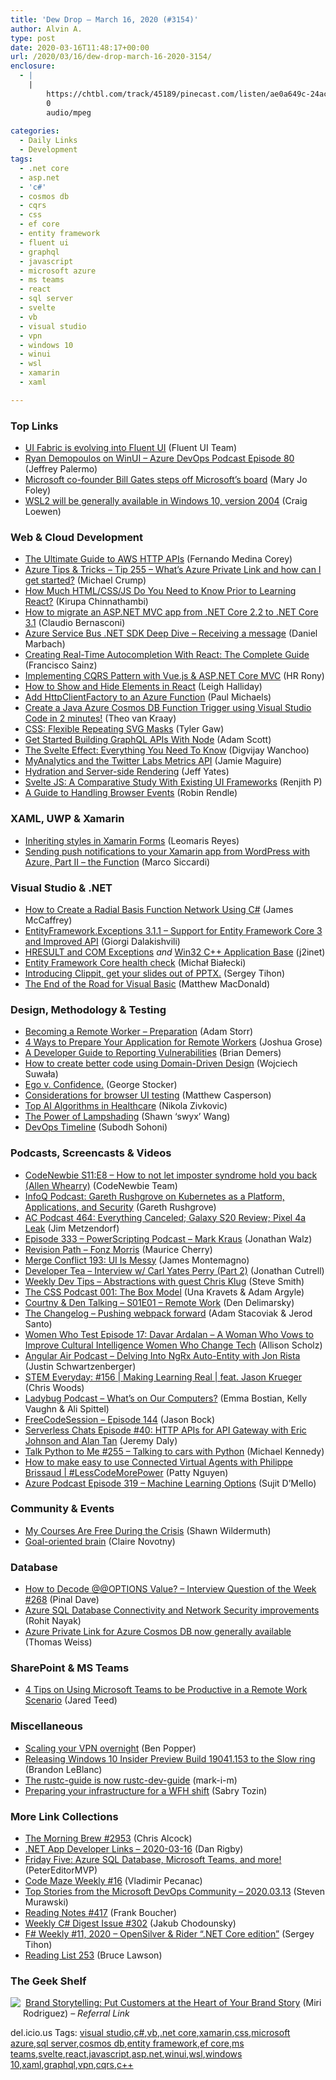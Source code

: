 ```yaml
---
title: 'Dew Drop – March 16, 2020 (#3154)'
author: Alvin A.
type: post
date: 2020-03-16T11:48:17+00:00
url: /2020/03/16/dew-drop-march-16-2020-3154/
enclosure:
  - |
    |
        https://chtbl.com/track/45189/pinecast.com/listen/ae0a649c-24ac-4b62-9106-abb170b6129a.mp3?source=rss&ext=asset.mp3
        0
        audio/mpeg
        
categories:
  - Daily Links
  - Development
tags:
  - .net core
  - asp.net
  - 'c#'
  - cosmos db
  - cqrs
  - css
  - ef core
  - entity framework
  - fluent ui
  - graphql
  - javascript
  - microsoft azure
  - ms teams
  - react
  - sql server
  - svelte
  - vb
  - visual studio
  - vpn
  - windows 10
  - winui
  - wsl
  - xamarin
  - xaml

---
```

### <a name="top"></a>Top Links

  * <a href="https://developer.microsoft.com/en-us/microsoft-365/blogs/ui-fabric-is-evolving-into-fluent-ui/" target="_blank" rel="noopener noreferrer">UI Fabric is evolving into Fluent UI</a> (Fluent UI Team)
  * <a href="http://azuredevopspodcast.clear-measure.com/ryan-demopoulos-on-winui-episode-80" target="_blank" rel="noopener noreferrer">Ryan Demopoulos on WinUI &#8211; Azure DevOps Podcast Episode 80</a> (Jeffrey Palermo)
  * <a href="https://www.zdnet.com/article/microsoft-co-founder-bill-gates-steps-off-microsofts-board/#ftag=RSSbaffb68" target="_blank" rel="noopener noreferrer">Microsoft co-founder Bill Gates steps off Microsoft&#8217;s board</a> (Mary Jo Foley)
  * <a href="https://devblogs.microsoft.com/commandline/wsl2-will-be-generally-available-in-windows-10-version-2004/" target="_blank" rel="noopener noreferrer">WSL2 will be generally available in Windows 10, version 2004</a> (Craig Loewen)



### <a name="web"></a>Web & Cloud Development

  * <a href="https://serverless.com/blog/ultimte-guide-aws-http-apis/" target="_blank" rel="noopener noreferrer">The Ultimate Guide to AWS HTTP APIs</a> (Fernando Medina Corey)
  * <a href="https://microsoft.github.io/AzureTipsAndTricks/blog/tip255.html" target="_blank" rel="noopener noreferrer">Azure Tips & Tricks &#8211; Tip 255 &#8211; What&#8217;s Azure Private Link and how can I get started?</a> (Michael Crump)
  * <a href="https://www.kirupa.com/react/how_much_to_know_prior_learning_react.htm" target="_blank" rel="noopener noreferrer">How Much HTML/CSS/JS Do You Need to Know Prior to Learning React?</a> (Kirupa Chinnathambi)
  * <a href="https://www.claudiobernasconi.ch/2020/03/14/how-to-migrate-an-asp-net-mvc-app-from-dotnet-core-2-2-to-dotnet-core-3-1/" target="_blank" rel="noopener noreferrer">How to migrate an ASP.NET MVC app from .NET Core 2.2 to .NET Core 3.1</a> (Claudio Bernasconi)
  * <a href="https://www.planetgeek.ch/2020/03/13/azure-service-bus-net-sdk-deep-dive-receiving-a-message/" target="_blank" rel="noopener noreferrer">Azure Service Bus .NET SDK Deep Dive – Receiving a message</a> (Daniel Marbach)
  * <a href="https://medium.com/swlh/creating-real-time-autocompletion-with-react-the-complete-guide-39a3bee7e38c?source=rss----f5af2b715248---4" target="_blank" rel="noopener noreferrer">Creating Real-Time Autocompletion With React: The Complete Guide</a> (Francisco Sainz)
  * <a href="https://www.codeproject.com/Articles/5262285/Implementing-CQRS-Pattern-with-Vue-js-ASP-NET-Core" target="_blank" rel="noopener noreferrer">Implementing CQRS Pattern with Vue.js & ASP.NET Core MVC</a> (HR Rony)
  * <a href="https://www.telerik.com/blogs/how-to-show-and-hide-elements-in-react" target="_blank" rel="noopener noreferrer">How to Show and Hide Elements in React</a> (Leigh Halliday)
  * <a href="https://www.pmichaels.net/2020/03/14/add-httpclientfactory-to-an-azure-function/?utm_source=rss&utm_medium=rss&utm_campaign=add-httpclientfactory-to-an-azure-function" target="_blank" rel="noopener noreferrer">Add HttpClientFactory to an Azure Function</a> (Paul Michaels)
  * <a href="https://devblogs.microsoft.com/cosmosdb/create-a-java-azure-cosmos-db-function-trigger-using-visual-studio-code-in-2-minutes/" target="_blank" rel="noopener noreferrer">Create a Java Azure Cosmos DB Function Trigger using Visual Studio Code in 2 minutes!</a> (Theo van Kraay)
  * <a href="https://tylergaw.com/articles/css-repeating-svg-masks" target="_blank" rel="noopener noreferrer">CSS: Flexible Repeating SVG Masks</a> (Tyler Gaw)
  * <a href="https://css-tricks.com/get-started-building-graphql-apis-with-node/" target="_blank" rel="noopener noreferrer">Get Started Building GraphQL APIs With Node</a> (Adam Scott)
  * <a href="https://hackernoon.com/the-svelte-effect-everything-you-need-to-know-sj6t32jo?source=rss" target="_blank" rel="noopener noreferrer">The Svelte Effect: Everything You Need To Know</a> (Digvijay Wanchoo)
  * <a href="http://www.jamiemaguire.net/index.php/2020/03/14/myanalytics-and-the-twitter-labs-metrics-api/" target="_blank" rel="noopener noreferrer">MyAnalytics and the Twitter Labs Metrics API</a> (Jamie Maguire)
  *  <a href="http://feedproxy.google.com/~r/SomewhatAbstract/~3/bbTqJRN_bxw/" target="_blank" rel="noopener noreferrer">Hydration and Server-side Rendering</a> (Jeff Yates)
  * <a href="https://medium.com/swlh/svelte-js-a-comparative-study-with-existing-ui-frameworks-6439c418c306?source=rss----f5af2b715248---4" target="_blank" rel="noopener noreferrer">Svelte JS: A Comparative Study With Existing UI Frameworks</a> (Renjith P)
  * <a href="https://sarahchima.com/blog/event-handlers/" target="_blank" rel="noopener noreferrer">A Guide to Handling Browser Events</a> (Robin Rendle)



### <a name="silverlight"></a>XAML, UWP & Xamarin

  * <a href="https://askxammy.com/inheriting-styles-in-xamarin-forms/" target="_blank" rel="noopener noreferrer">Inheriting styles in Xamarin Forms</a> (Leomaris Reyes)
  * <a href="https://msicc.net/sending-push-notifications-to-your-xamarin-app-from-wordpress-with-azure-part-ii-the-function/" target="_blank" rel="noopener noreferrer">Sending push notifications to your Xamarin app from WordPress with Azure, Part II – the Function</a> (Marco Siccardi)



### <a name="dotnet"></a>Visual Studio & .NET

  * <a href="https://visualstudiomagazine.com/articles/2020/03/12/create-radial-basis-function.aspx" target="_blank" rel="noopener noreferrer">How to Create a Radial Basis Function Network Using C#</a> (James McCaffrey)
  * <a href="http://feedproxy.google.com/~r/AboutMyCode/~3/HyJQyc8UOec/" target="_blank" rel="noopener noreferrer">EntityFramework.Exceptions 3.1.1 &#8211; Support for Entity Framework Core 3 and Improved API</a> (Giorgi Dalakishvili)
  * <a href="https://j2inet.blog/2020/03/14/hresult-and-com-exceptions/" target="_blank" rel="noopener noreferrer">HRESULT and COM Exceptions</a> _and_ <a href="https://j2inet.blog/2020/03/14/win32-c-application-base/" target="_blank" rel="noopener noreferrer">Win32 C++ Application Base</a> (j2inet)
  * <a href="http://www.michalbialecki.com/2020/03/13/entity-framework-core-health-check/" target="_blank" rel="noopener noreferrer">Entity Framework Core health check</a> (Michał Białecki)
  * <a href="https://sergeytihon.com/2020/03/15/introducing-clippit/" target="_blank" rel="noopener noreferrer">Introducing Clippit, get your slides out of PPTX.</a> (Sergey Tihon)
  * <a href="https://medium.com/young-coder/the-end-of-the-road-for-visual-basic-2fda0102f5da?source=rss----d3d5cbdde463---4" target="_blank" rel="noopener noreferrer">The End of the Road for Visual Basic</a> (Matthew MacDonald)



### <a name="design"></a>Design, Methodology & Testing

  * <a href="http://feedproxy.google.com/~r/WestDiscGolf/~3/QZUiQXT996o/becoming-a-remote-worker-preparation" target="_blank" rel="noopener noreferrer">Becoming a Remote Worker &#8211; Preparation</a> (Adam Storr)
  * <a href="https://www.splunk.com/en_us/blog/tips-and-tricks/4-ways-to-prepare-your-application-for-remote-workers.html" target="_blank" rel="noopener noreferrer">4 Ways to Prepare Your Application for Remote Workers</a> (Joshua Grose)
  * <a href="https://developer.okta.com/blog/2020/03/13/developers-guide-on-reporting-vulnerabilities" target="_blank" rel="noopener noreferrer">A Developer Guide to Reporting Vulnerabilities</a> (Brian Demers)
  * <a href="https://altkomsoftware.pl/en/blog/create-better-code-using-domain-driven-design/" target="_blank" rel="noopener noreferrer">How to create better code using Domain-Driven Design</a> (Wojciech Suwała)
  * <a href="https://georgestocker.com/2020/03/13/ego-v-confidence/?utm_source=rss&utm_medium=rss&utm_campaign=ego-v-confidence" target="_blank" rel="noopener noreferrer">Ego v. Confidence.</a> (George Stocker)
  * <a href="http://feedproxy.google.com/~r/OctopusDeploy/~3/xGErDy2Ww_k/ui-testing-considerations" target="_blank" rel="noopener noreferrer">Considerations for browser UI testing</a> (Matthew Casperson)
  * <a href="https://rubikscode.net/2020/03/16/top-ai-algorithms-in-healthcare/" target="_blank" rel="noopener noreferrer">Top AI Algorithms in Healthcare</a> (Nikola Zivkovic)
  * <a href="https://dev.to/swyx/the-power-of-lampshading-2dk7" target="_blank" rel="noopener noreferrer">The Power of Lampshading</a> (Shawn &#8216;swyx&#8217; Wang)
  * <a href="http://feedproxy.google.com/~r/netCurryRecentArticles/~3/FDW99M4Cul0/ShowArticle.aspx" target="_blank" rel="noopener noreferrer">DevOps Timeline</a> (Subodh Sohoni)



### <a name="podcasts"></a>Podcasts, Screencasts & Videos

  * <a href="https://www.codenewbie.org/podcast/how-to-not-let-imposter-syndrome-hold-you-back" target="_blank" rel="noopener noreferrer">CodeNewbie S11:E8 &#8211; How to not let imposter syndrome hold you back (Allen Whearry)</a> (CodeNewbie Team)
  * <a href="https://www.infoq.com/podcasts/kubernetes-applications-security/?utm_campaign=infoq_content&utm_source=infoq&utm_medium=feed&utm_term=global" target="_blank" rel="noopener noreferrer">InfoQ Podcast: Gareth Rushgrove on Kubernetes as a Platform, Applications, and Security</a> (Gareth Rushgrove)
  * <a href="http://feedproxy.google.com/~r/androidcentral/~3/Qnh-AtiUh9s/ac-podcast-464-everything-canceled-galaxy-s20-review-pixel-4a-leak" target="_blank" rel="noopener noreferrer">AC Podcast 464: Everything Canceled; Galaxy S20 Review; Pixel 4a Leak</a> (Jim Metzendorf)
  * <a href="https://powershell.org/2020/03/episode-333-powerscripting-podcast-markkraus-2/" target="_blank" rel="noopener noreferrer">Episode 333 – PowerScripting Podcast – Mark Kraus</a> (Jonathan Walz)
  * <a href="https://revisionpath.com/fonz-morris" target="_blank" rel="noopener noreferrer">Revision Path &#8211; Fonz Morris</a> (Maurice Cherry)
  * <a href="http://www.mergeconflict.fm/193" target="_blank" rel="noopener noreferrer">Merge Conflict 193: UI Is Messy</a> (James Montemagno)
  * <a href="http://developertea.simplecast.fm/c944bda3" target="_blank" rel="noopener noreferrer">Developer Tea &#8211; Interview w/ Carl Yates Perry (Part 2)</a> (Jonathan Cutrell)
  * <a href="https://weeklydevtips.com/episodes/abstractions-with-guest-chris-klug-vK_ljxq7" target="_blank" rel="noopener noreferrer">Weekly Dev Tips &#8211; Abstractions with guest Chris Klug</a> (Steve Smith)
  * <a href="https://pod.link/thecsspodcast/episode/M2RhNDg5Y2QtZGVkZS00ZDIyLTk2ZTYtYmU1ZmZkNDhmY2I4" target="_blank" rel="noopener noreferrer">The CSS Podcast 001: The Box Model</a> (Una Kravets & Adam Argyle)
  * <a href="http://www.youtube.com/watch?v=fXfldOpxGbM" target="_blank" rel="noopener noreferrer">Courtny & Den Talking &#8211; S01E01 &#8211; Remote Work</a> (Den Delimarsky)
  * <a href="https://changelog.com/podcast/385" target="_blank" rel="noopener noreferrer">The Changelog &#8211; Pushing webpack forward</a> (Adam Stacoviak & Jerod Santo)
  * <a href="https://www.womenwhotest.com/2020/03/13/episode-17-davar-ardalan-a-woman-who-vows-to-improve-cultural-intelligence-women-who-change-tech/" target="_blank" rel="noopener noreferrer">Women Who Test Episode 17: Davar Ardalan – A Woman Who Vows to Improve Cultural Intelligence Women Who Change Tech</a> (Allison Scholz)
  * <a href="https://anchor.fm/angularair/episodes/Delving-Into-NgRx-Auto-Entity-with-Jon-Rista-ebh9ug" target="_blank" rel="noopener noreferrer">Angular Air Podcast &#8211; Delving Into NgRx Auto-Entity with Jon Rista</a> (Justin Schwartzenberger)
  * <a href="https://remarkablechatter.com/stem-everyday-156-making-learning-real-feat-jason-krueger/" target="_blank" rel="noopener noreferrer">STEM Everyday: #156 | Making Learning Real | feat. Jason Krueger</a> (Chris Woods)
  * <a href="https://chtbl.com/track/45189/pinecast.com/listen/ae0a649c-24ac-4b62-9106-abb170b6129a.mp3?source=rss&ext=asset.mp3" target="_blank" rel="noopener noreferrer">Ladybug Podcast &#8211; What&#8217;s on Our Computers?</a> (Emma Bostian, Kelly Vaughn & Ali Spittel)
  * <a href="http://www.youtube.com/watch?v=XcQRj9P2wrU" target="_blank" rel="noopener noreferrer">FreeCodeSession &#8211; Episode 144</a> (Jason Bock)
  * <a href="https://share.transistor.fm/s/9f1d8c14" target="_blank" rel="noopener noreferrer">Serverless Chats Episode #40: HTTP APIs for API Gateway with Eric Johnson and Alan Tan</a> (Jeremy Daly)
  * <a href="https://talkpython.fm/episodes/show/255/talking-to-cars-with-python" target="_blank" rel="noopener noreferrer">Talk Python to Me #255 &#8211; Talking to cars with Python</a> (Michael Kennedy)
  * <a href="https://channel9.msdn.com/Shows/Less-Code-More-Power/How-to-make-easy-to-use-Connected-Virtual-Agents-with-Philippe-Brissaud?WT.mc_id=DX_MVP4025064" target="_blank" rel="noopener noreferrer">How to make easy to use Connected Virtual Agents with Philippe Brissaud | #LessCodeMorePower</a> (Patty Nguyen)
  * <a href="http://azpodcast.azurewebsites.net/post/Episode-319-Machine-Learning-Options" target="_blank" rel="noopener noreferrer">Azure Podcast Episode 319 &#8211; Machine Learning Options</a> (Sujit D&#8217;Mello)



### <a name="events"></a>Community & Events

  * <a href="http://wildermuth.com/2020/03/16/My-Courses-Are-Free-During-the-Crisis" target="_blank" rel="noopener noreferrer">My Courses Are Free During the Crisis</a> (Shawn Wildermuth)
  * <a href="https://claires.site/2020/03/13/goal-oriented-brain/" target="_blank" rel="noopener noreferrer">Goal-oriented brain</a> (Claire Novotny)



### <a name="sql"></a>Database

  * <a href="https://blog.sqlauthority.com/2020/03/15/how-to-decode-options-value-interview-question-of-the-week-268/" target="_blank" rel="noopener noreferrer">How to Decode @@OPTIONS Value? – Interview Question of the Week #268</a> (Pinal Dave)
  * <a href="https://techcommunity.microsoft.com/t5/azure-sql-database/azure-sql-database-connectivity-and-network-security/ba-p/1218713" target="_blank" rel="noopener noreferrer">Azure SQL Database Connectivity and Network Security improvements</a> (Rohit Nayak)
  * <a href="https://devblogs.microsoft.com/cosmosdb/azure-private-link-for-azure-cosmos-db-now-generally-available/" target="_blank" rel="noopener noreferrer">Azure Private Link for Azure Cosmos DB now generally available</a> (Thomas Weiss)



### <a name="sp"></a>SharePoint & MS Teams

  * <a href="https://newsignature.com/articles/4-tips-on-using-microsoft-teams-to-be-productive-in-a-remote-work-scenario/" target="_blank" rel="noopener noreferrer">4 Tips on Using Microsoft Teams to be Productive in a Remote Work Scenario</a> (Jared Teed)



### <a name="misc"></a>Miscellaneous

  * <a href="https://stackoverflow.blog/2020/03/13/scaling-your-vpn-overnight/" target="_blank" rel="noopener noreferrer">Scaling your VPN overnight</a> (Ben Popper)
  * <a href="https://blogs.windows.com/windowsexperience/2020/03/13/releasing-windows-10-insider-preview-build-19041-153-to-the-slow-ring/?WT.mc_id=DX_MVP4025064" target="_blank" rel="noopener noreferrer">Releasing Windows 10 Insider Preview Build 19041.153 to the Slow ring</a> (Brandon LeBlanc)
  * <a href="https://blog.rust-lang.org/inside-rust/2020/03/13/rename-rustc-guide.html" target="_blank" rel="noopener noreferrer">The rustc-guide is now rustc-dev-guide</a> (mark-i-m)
  * <a href="https://engineering.linkedin.com/blog/2020/preparing-infra-for-WFH" target="_blank" rel="noopener noreferrer">Preparing your infrastructure for a WFH shift</a> (Sabry Tozin)



### <a name="links"></a>More Link Collections

  * <a href="http://feedproxy.google.com/~r/ReflectivePerspective/~3/P9qj9jX2Cek/" target="_blank" rel="noopener noreferrer">The Morning Brew #2953</a> (Chris Alcock)
  * <a href="https://links.danrigby.com/2020/03/app-developer-links-2020-03-16/" target="_blank" rel="noopener noreferrer">.NET App Developer Links &#8211; 2020-03-16</a> (Dan Rigby)
  * <a href="https://techcommunity.microsoft.com/t5/microsoft-mvp-award-program-blog/friday-five-azure-sql-database-microsoft-teams-and-more/ba-p/1227273" target="_blank" rel="noopener noreferrer">Friday Five: Azure SQL Database, Microsoft Teams, and more!</a> (PeterEditorMVP)
  * <a href="https://code-maze.com/code-maze-weekly-16/" target="_blank" rel="noopener noreferrer">Code Maze Weekly #16</a> (Vladimir Pecanac)
  * <a href="https://devblogs.microsoft.com/devops/top-stories-from-the-microsoft-devops-community-2020-03-13/" target="_blank" rel="noopener noreferrer">Top Stories from the Microsoft DevOps Community – 2020.03.13</a> (Steven Murawski)
  * <a href="http://www.frankysnotes.com/2020/03/reading-notes-417.html" target="_blank" rel="noopener noreferrer">Reading Notes #417</a> (Frank Boucher)
  * <a href="http://feedproxy.google.com/~r/digest-csharp/~3/MvAG7vfdBqM/302" target="_blank" rel="noopener noreferrer">Weekly C# Digest Issue #302</a> (Jakub Chodounsky)
  * <a href="https://sergeytihon.com/2020/03/13/f-weekly-11-2020-opensilver-rider-net-core-edition/" target="_blank" rel="noopener noreferrer">F# Weekly #11, 2020 – OpenSilver & Rider “.NET Core edition”</a> (Sergey Tihon)
  * <a href="https://www.brucelawson.co.uk/2020/reading-list-253/" target="_blank" rel="noopener noreferrer">Reading List 253</a> (Bruce Lawson)



### <a name="shelf"></a>The Geek Shelf

<a href="https://www.amazon.com/dp/0749490470/?tag=amavin-20" target="_blank" rel="noopener noreferrer"><img data-recalc-dims="1" decoding="async" align="left" style="margin: 0px 4px 10px 0px; border: 0px currentcolor; border-image: none; float: left; display: inline; background-image: none;" src="https://i0.wp.com/images-na.ssl-images-amazon.com/images/I/71rVI4s6LFL._SS135_.jpg?w=660&#038;ssl=1" border="0" /></a>&nbsp;<a href="https://www.amazon.com/dp/0749490470/?tag=amavin-20" target="_blank" rel="noopener noreferrer">Brand Storytelling: Put Customers at the Heart of Your Brand Story</a> (Miri Rodriguez) _&#8211; Referral Link_





<div class="wlWriterEditableSmartContent" id="scid:77ECF5F8-D252-44F5-B4EB-D463C5396A79:b269a358-64b4-42cb-8a49-af8dd5d8db65" style="margin: 0px; padding: 0px; float: none; display: inline;">
  del.icio.us Tags: <a href="http://del.icio.us/popular/visual+studio" rel="tag">visual studio</a>,<a href="http://del.icio.us/popular/c%23" rel="tag">c#</a>,<a href="http://del.icio.us/popular/vb" rel="tag">vb</a>,<a href="http://del.icio.us/popular/.net+core" rel="tag">.net core</a>,<a href="http://del.icio.us/popular/xamarin" rel="tag">xamarin</a>,<a href="http://del.icio.us/popular/css" rel="tag">css</a>,<a href="http://del.icio.us/popular/microsoft+azure" rel="tag">microsoft azure</a>,<a href="http://del.icio.us/popular/sql+server" rel="tag">sql server</a>,<a href="http://del.icio.us/popular/cosmos+db" rel="tag">cosmos db</a>,<a href="http://del.icio.us/popular/entity+framework" rel="tag">entity framework</a>,<a href="http://del.icio.us/popular/ef+core" rel="tag">ef core</a>,<a href="http://del.icio.us/popular/ms+teams" rel="tag">ms teams</a>,<a href="http://del.icio.us/popular/svelte" rel="tag">svelte</a>,<a href="http://del.icio.us/popular/react" rel="tag">react</a>,<a href="http://del.icio.us/popular/javascript" rel="tag">javascript</a>,<a href="http://del.icio.us/popular/asp.net" rel="tag">asp.net</a>,<a href="http://del.icio.us/popular/winui" rel="tag">winui</a>,<a href="http://del.icio.us/popular/wsl" rel="tag">wsl</a>,<a href="http://del.icio.us/popular/windows+10" rel="tag">windows 10</a>,<a href="http://del.icio.us/popular/xaml" rel="tag">xaml</a>,<a href="http://del.icio.us/popular/graphql" rel="tag">graphql</a>,<a href="http://del.icio.us/popular/vpn" rel="tag">vpn</a>,<a href="http://del.icio.us/popular/cqrs" rel="tag">cqrs</a>,<a href="http://del.icio.us/popular/c%2b%2b" rel="tag">c++</a>
</div>